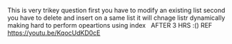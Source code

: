 This is very trikey question
first you have to modify an existing list
second you have to delete and insert on a same list it will chnage listr dynamically making
hard to perform opeartions using index
​
​
AFTER 3 HRS :() REF https://youtu.be/KqocUdKD0cE